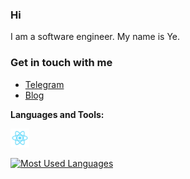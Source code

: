### Hi

I am a software engineer. My name is Ye. 

### Get in touch with me
- [Telegram](https://t.me/y3myint00)          
- [Blog](https://blog.ymolab.me)              

**Languages and Tools:**  

<code><img height="30" src="https://github.com/Ye-Myint-Oo/Ye-Myint-Oo/blob/edc7020b301bb4c77d88d61831260d98f1c16cf2/assets/react.png"></code>


[![Most Used Languages](https://github-readme-stats.vercel.app/api/top-langs/?username=Ye-Myint-Oo&layout=compact)](https://github.com/Ye-Myint-Oo/github-readme-stats)



